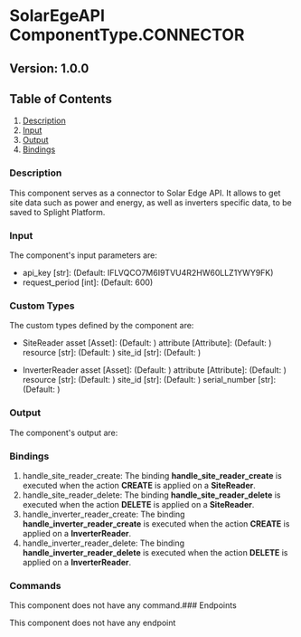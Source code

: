 # SolarEgeAPI ComponentType.CONNECTOR

## Version: 1.0.0

## Table of Contents  
1. [Description](#description)
2. [Input](#Input)
3. [Output](#Output)
4. [Bindings](#Bindings)

### Description

This component serves as a connector to Solar Edge API. It allows to get site data such as power and energy, as well as inverters specific data, to be saved to Splight Platform.

### Input

The component's input parameters are:

- api_key [str]: (Default: IFLVQCO7M6I9TVU4R2HW60LLZ1YWY9FK) 
- request_period [int]: (Default: 600) 


### Custom Types

The custom types defined by the component are:

- SiteReader
     asset [Asset]: (Default: ) 
     attribute [Attribute]: (Default: ) 
     resource [str]: (Default: ) 
     site_id [str]: (Default: ) 
     
- InverterReader
     asset [Asset]: (Default: ) 
     attribute [Attribute]: (Default: ) 
     resource [str]: (Default: ) 
     site_id [str]: (Default: ) 
     serial_number [str]: (Default: ) 
     
### Output

The component's output are:

### Bindings

1. handle_site_reader_create: The binding **handle_site_reader_create** is executed when the action **CREATE** is applied on a **SiteReader**.
2. handle_site_reader_delete: The binding **handle_site_reader_delete** is executed when the action **DELETE** is applied on a **SiteReader**.
3. handle_inverter_reader_create: The binding **handle_inverter_reader_create** is executed when the action **CREATE** is applied on a **InverterReader**.
4. handle_inverter_reader_delete: The binding **handle_inverter_reader_delete** is executed when the action **DELETE** is applied on a **InverterReader**.


### Commands

This component does not have any command.### Endpoints

This component does not have any endpoint